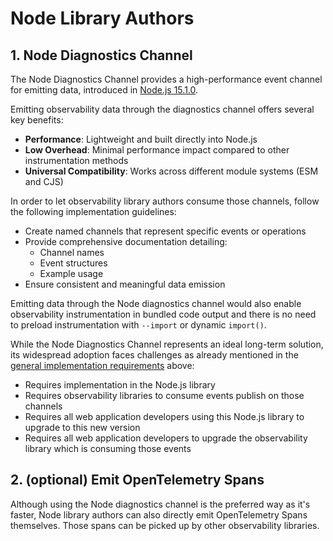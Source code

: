 # Node Library Authors

## 1. Node Diagnostics Channel

The Node Diagnostics Channel provides a high-performance event channel for emitting data, introduced
in [Node.js 15.1.0](https://nodejs.org/en/blog/release/v15.1.0).

Emitting observability data through the diagnostics channel offers several key benefits:

- **Performance**: Lightweight and built directly into Node.js
- **Low Overhead**: Minimal performance impact compared to other instrumentation methods
- **Universal Compatibility**: Works across different module systems (ESM and CJS)

In order to let observability library authors consume those channels, follow the following implementation guidelines:

- Create named channels that represent specific events or operations
- Provide comprehensive documentation detailing:
    - Channel names
    - Event structures
    - Example usage
- Ensure consistent and meaningful data emission

Emitting data through the Node diagnostics channel would also enable observability instrumentation in bundled code
output and there is no need to preload instrumentation with `--import` or dynamic `import()`.

While the Node Diagnostics Channel represents an ideal long-term solution, its widespread adoption faces challenges as
already mentioned in the [general implementation requirements](#general-implementation-requirements) above:

- Requires implementation in the Node.js library
- Requires observability libraries to consume events publish on those channels
- Requires all web application developers using this Node.js library to upgrade to this new version
- Requires all web application developers to upgrade the observability library which is consuming those events

## 2. (optional) Emit OpenTelemetry Spans

Although using the Node diagnostics channel is the preferred way as it's faster, Node library authors can also directly
emit OpenTelemetry Spans themselves. Those spans can be picked up by other observability libraries.

